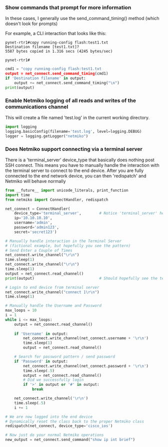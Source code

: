 ### Show commands that prompt for more information

In these cases, I generally use the send_command_timing() method (which doesn't look for prompts)


For example, a CLI interaction that looks like this:

```
pynet-rtr1#copy running-config flash:test1.txt
Destination filename [test1.txt]? 
5587 bytes copied in 1.316 secs (4245 bytes/sec)

pynet-rtr1#
```

```python
cmd1 = "copy running-config flash:test1.txt
output = net_connect.send_command_timing(cmd1)
if 'Destination filename' in output:
    output += net_connect.send_command_timing("\n")
print(output)
```

### Enable Netmiko logging of all reads and writes of the communications channel

This will create a file named 'test.log' in the current working directory.

```python
import logging
logging.basicConfig(filename='test.log', level=logging.DEBUG)
logger = logging.getLogger("netmiko")
```

### Does Netmiko support connecting via a terminal server

There is a 'terminal_server' device_type that basically does nothing post SSH connect. This means you have to manually handle the interaction with the terminal server to connect to the end device. After you are fully connected to the end network device, you can then 'redispatch' and Netmiko will behave normally

```python
from __future__ import unicode_literals, print_function
import time
from netmiko import ConnectHandler, redispatch

net_connect = ConnectHandler(
    device_type='terminal_server',        # Notice 'terminal_server' here
    ip='10.10.10.10', 
    username='admin', 
    password='admin123', 
    secret='secret123')

# Manually handle interaction in the Terminal Server 
# (fictional example, but hopefully you see the pattern)
# Send Enter a Couple of Times
net_connect.write_channel("\r\n")
time.sleep(1)
net_connect.write_channel("\r\n")
time.sleep(1)
output = net_connect.read_channel()
print(output)                             # Should hopefully see the terminal server prompt

# Login to end device from terminal server
net_connect.write_channel("connect 1\r\n")
time.sleep(1)

# Manually handle the Username and Password
max_loops = 10
i = 1
while i <= max_loops:
    output = net_connect.read_channel()
    
    if 'Username' in output:
        net_connect.write_channel(net_connect.username + '\r\n')
        time.sleep(1)
        output = net_connect.read_channel()

    # Search for password pattern / send password
    if 'Password' in output:
        net_connect.write_channel(net_connect.password + '\r\n')
        time.sleep(.5)
        output = net_connect.read_channel()
        # Did we successfully login
        if '>' in output or '#' in output:
            break

    net_connect.write_channel('\r\n')
    time.sleep(.5)
    i += 1

# We are now logged into the end device 
# Dynamically reset the class back to the proper Netmiko class
redispatch(net_connect, device_type='cisco_ios')

# Now just do your normal Netmiko operations
new_output = net_connect.send_command("show ip int brief")
```
